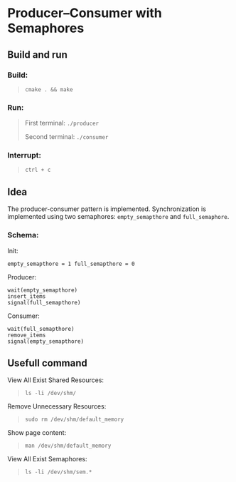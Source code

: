 # Producer–Consumer with Semaphores
## Build and run
### Build:
> `cmake . && make`
### Run:
>First terminal: `./producer`
>
>Second terminal: `./consumer`
### Interrupt:
>`ctrl + c`
## Idea
The producer-consumer pattern is implemented. Synchronization is implemented using two semaphores: `empty_semapthore` and `full_semaphore`.
### Schema:
Init: 
```
empty_semapthore = 1 full_semapthore = 0
```

Producer:
```
wait(empty_semapthore)
insert_items
signal(full_semapthore)
```

Consumer:
```
wait(full_semapthore)
remove_items
signal(empty_semapthore)
```
## Usefull command
View All Exist Shared Resources:
>`ls -li /dev/shm/`

Remove Unnecessary Resources:
>`sudo rm /dev/shm/default_memory`

Show page content:
>`man /dev/shm/default_memory`

View All Exist Semaphores:
>`ls -li /dev/shm/sem.*`